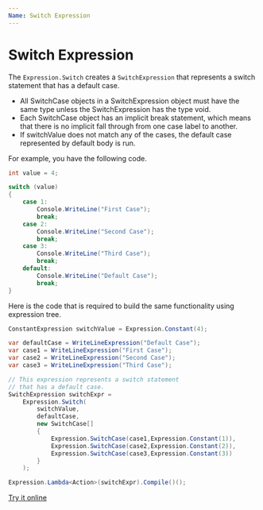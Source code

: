 ```yaml
---
Name: Switch Expression
---
```


# Switch Expression

The `Expression.Switch` creates a `SwitchExpression` that represents a switch statement that has a default case. 

 - All SwitchCase objects in a SwitchExpression object must have the same type unless the SwitchExpression has the type void.
 - Each SwitchCase object has an implicit break statement, which means that there is no implicit fall through from one case label to another.
 - If switchValue does not match any of the cases, the default case represented by default body is run.

For example, you have the following code.

```csharp
int value = 4;

switch (value)
{
    case 1:
        Console.WriteLine("First Case");
        break;
    case 2:
        Console.WriteLine("Second Case");
        break;
    case 3:
        Console.WriteLine("Third Case");
        break;
    default:
        Console.WriteLine("Default Case");
        break;
}
```

Here is the code that is required to build the same functionality using expression tree.

```csharp
ConstantExpression switchValue = Expression.Constant(4);

var defaultCase = WriteLineExpression("Default Case");
var case1 = WriteLineExpression("First Case");
var case2 = WriteLineExpression("Second Case");
var case3 = WriteLineExpression("Third Case");

// This expression represents a switch statement 
// that has a default case.
SwitchExpression switchExpr =
    Expression.Switch(
        switchValue,
        defaultCase,
        new SwitchCase[]
        {
            Expression.SwitchCase(case1,Expression.Constant(1)),
            Expression.SwitchCase(case2,Expression.Constant(2)),
            Expression.SwitchCase(case3,Expression.Constant(3))
        }
    );

Expression.Lambda<Action>(switchExpr).Compile()();
```

[Try it online](https://dotnetfiddle.net/NOpWh7)